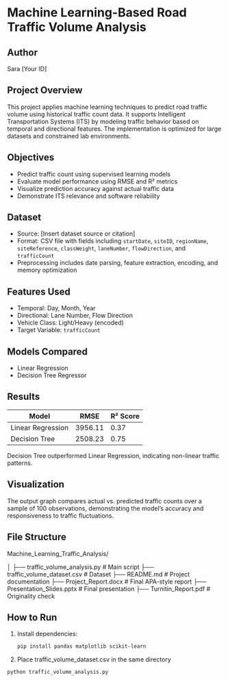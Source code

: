 # Machine Learning-Based Road Traffic Volume Analysis

## Author
Sara [Your ID]

## Project Overview
This project applies machine learning techniques to predict road traffic volume using historical traffic count data. It supports Intelligent Transportation Systems (ITS) by modeling traffic behavior based on temporal and directional features. The implementation is optimized for large datasets and constrained lab environments.

## Objectives
- Predict traffic count using supervised learning models
- Evaluate model performance using RMSE and R² metrics
- Visualize prediction accuracy against actual traffic data
- Demonstrate ITS relevance and software reliability

## Dataset
- Source: [Insert dataset source or citation]
- Format: CSV file with fields including `startDate`, `siteID`, `regionName`, `siteReference`, `classWeight`, `laneNumber`, `flowDirection`, and `trafficCount`
- Preprocessing includes date parsing, feature extraction, encoding, and memory optimization

## Features Used
- Temporal: Day, Month, Year
- Directional: Lane Number, Flow Direction
- Vehicle Class: Light/Heavy (encoded)
- Target Variable: `trafficCount`

## Models Compared
- Linear Regression
- Decision Tree Regressor

## Results
| Model              | RMSE     | R² Score |
|--------------------|----------|----------|
| Linear Regression  | 3956.11  | 0.37     |
| Decision Tree      | 2508.23  | 0.75     |

Decision Tree outperformed Linear Regression, indicating non-linear traffic patterns.

## Visualization
The output graph compares actual vs. predicted traffic counts over a sample of 100 observations, demonstrating the model’s accuracy and responsiveness to traffic fluctuations.

## File Structure
Machine_Learning_Traffic_Analysis/

│
├── traffic_volume_analysis.py       # Main script
├── traffic_volume_dataset.csv       # Dataset
├── README.md                        # Project documentation
├── Project_Report.docx              # Final APA-style report
├── Presentation_Slides.pptx         # Final presentation
├── Turnitin_Report.pdf              # Originality check


## How to Run
1. Install dependencies:
   ```bash
   pip install pandas matplotlib scikit-learn
   
2. Place traffic_volume_dataset.csv in the same directory

 ```bash
python traffic_volume_analysis.py



